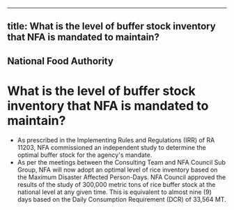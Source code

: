 --- 
 title: What is the level of buffer stock inventory that NFA is mandated to maintain?
 ---

## National Food Authority

# What is the level of buffer stock inventory that NFA is mandated to maintain?


 - As prescribed in the Implementing Rules and Regulations (IRR) of RA 11203, NFA commissioned an independent study to determine the optimal buffer stock for the agency's mandate.  
 - As per the meetings between the Consulting Team and NFA Council Sub Group, NFA will now adopt an optimal level of rice inventory based on the Maximum Disaster Affected Person-Days. NFA Council approved the results of the study of 300,000 metric tons of rice buffer stock at the national level at any given time. This is equivalent to almost nine (9) days based on the Daily Consumption Requirement (DCR) of 33,564 MT.
